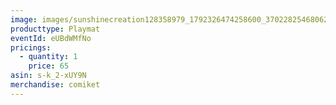 ```yaml
---
image: images/sunshinecreation128358979_1792326474258600_3702282546806236610_n.jpg
producttype: Playmat
eventId: eUBdWMfNo
pricings:
  - quantity: 1
    price: 65
asin: s-k_2-xUY9N
merchandise: comiket
---
```

